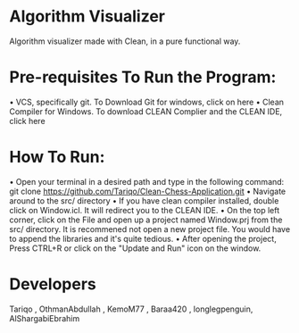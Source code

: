 # Algorithm Visualizer
Algorithm visualizer made with Clean, in a pure functional way.


# Pre-requisites To Run the Program:
•	VCS, specifically git. To Download Git for windows, click on here
•	Clean Compiler for Windows. To download CLEAN Complier and the CLEAN IDE, click here

# How To Run:
•	Open your terminal in a desired path and type in the following command:
      git clone https://github.com/Tariqo/Clean-Chess-Application.git
•	Navigate around to the src/ directory
•	If you have clean compiler installed, double click on Window.icl. It will redirect you to the CLEAN IDE.
•	On the top left corner, click on the File and open up a project named Window.prj from the src/ directory. It is recommened not open a new project file. You would have to append the libraries and it's quite tedious.
•	After opening the project, Press CTRL+R or click on the "Update and Run" icon on the window.


# Developers 
Tariqo , OthmanAbdullah , KemoM77 , Baraa420 , longlegpenguin, AlShargabiEbrahim
